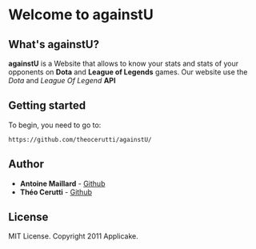 # Welcome to againstU

## What's againstU?

**againstU** is a Website that allows to know your stats and stats of your opponents on **Dota** and **League of Legends** games.
Our website use the *Dota* and *League Of Legend* **API**

## Getting started

To begin, you need to go to:

```https://github.com/theocerutti/againstU/```

## Author

* **Antoine Maillard** - [Github](https://github.com/AntoineMaillard06)
* **Théo Cerutti** - [Github](https://github.com/theocerutti)

## License

MIT License. Copyright 2011 Applicake.

